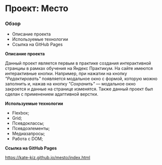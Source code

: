 # Проект: Место

### Обзор

* Описание проекта
* Используемые технологии
* Ссылка на GitHub Pages

**Описание проекта**

Данный проект является первым в практике создания интерактивной странциы в рамках обучения на Яндекс Практикум. На сайте имеются интерактивные кнопки. Например, при нажатии на кнопку *"Редактировать"* появляется модальное окно с формой, которую можно заполнить и, нажав на кнопку *"Сохранить"* — модальное окно закроется и данные на странице изменятся. 
Также данный проект был сделан с применением адаптивной верстки.

**Используемые технологии**
 
- Flexbox;
- Grid; 
- Псевдоклассы;
- Псевдоэлементы; 
- Медиазапросы;
- Работа с DOM;

**Ссылка на GitHub Pages**

https://kate-kiz.github.io/mesto/index.html